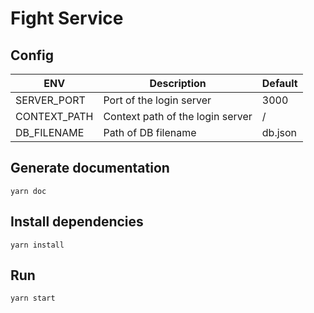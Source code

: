 # Fight Service

## Config

| ENV          | Description                      | Default |
| ------------ | -------------------------------- | ------- |
| SERVER_PORT  | Port of the login server         | 3000    |
| CONTEXT_PATH | Context path of the login server | /       |
| DB_FILENAME  | Path of DB filename              | db.json |

## Generate documentation

```shell
yarn doc
```

## Install dependencies

```shell
yarn install
```

## Run

```shell
yarn start
```
